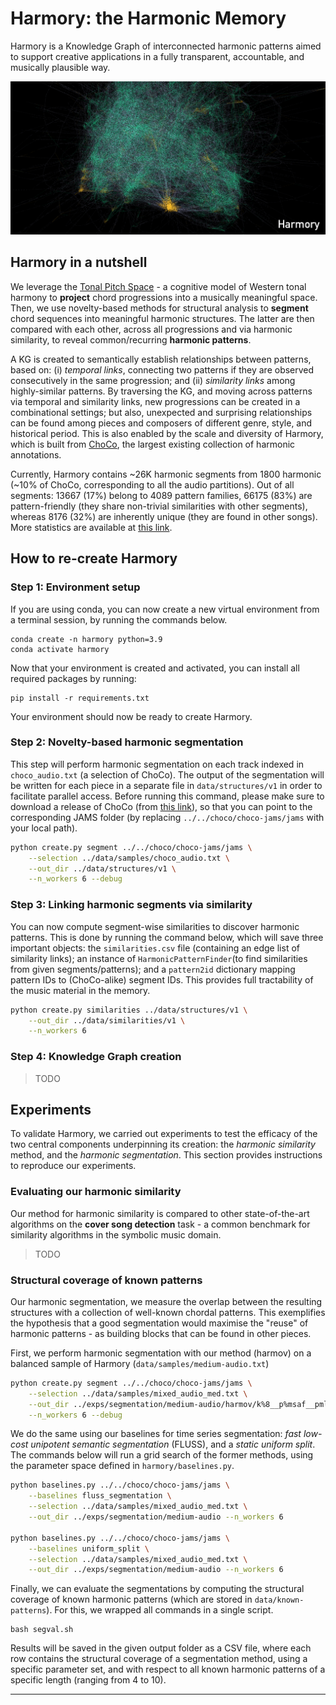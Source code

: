 # Harmory: the Harmonic Memory
Harmory is a Knowledge Graph of interconnected harmonic patterns aimed to support creative applications in a fully transparent, accountable, and musically plausible way.

<p align="center">
<img src="assets/harmory_wide.png" width="800">
</p>

## Harmory in a nutshell
We leverage the [Tonal Pitch Space](https://www.jstor.org/stable/40285402) - a cognitive model of Western tonal harmony to **project** chord progressions into a musically meaningful space. Then, we use novelty-based methods for structural analysis to **segment** chord sequences into meaningful harmonic structures. The latter are then compared with each other, across all progressions and via harmonic similarity, to reveal common/recurring **harmonic patterns**.

A KG is created to semantically establish relationships between patterns, based on: (i) *temporal links*, connecting two patterns if they are observed consecutively in the same progression; and (ii) *similarity links* among highly-similar patterns. By traversing the KG, and moving across patterns via temporal and similarity links, new progressions can be created in a combinational settings; but also, unexpected and surprising relationships can be found among pieces and composers of different genre, style, and historical period. This is also enabled by the scale and diversity of Harmory, which is built from [ChoCo](https://github.com/smashub/choco), the largest existing collection of harmonic annotations.

Currently, Harmory contains ~26K harmonic segments from 1800 harmonic (~10% of ChoCo, corresponding to all the audio partitions). Out of all segments: 13667 (17%) belong to 4089 pattern families, 66175 (83%) are pattern-friendly (they share non-trivial similarities with other segments), whereas 8176 (32%) are inherently unique (they are found in other songs). More statistics are available at [this link](https://github.com/smashub/harmory/blob/main/harmory/analysis.ipynb).

## How to re-create Harmory

### Step 1: Environment setup
If you are using conda, you can now create a new virtual environment from a terminal session, by running the commands below.
```
conda create -n harmory python=3.9
conda activate harmory
```
Now that your environment is created and activated, you can install all required packages by running:
```
pip install -r requirements.txt
```
Your environment should now be ready to create Harmory.

### Step 2: Novelty-based harmonic segmentation
This step will perform harmonic segmentation on each track indexed in `choco_audio.txt` (a selection of ChoCo). The output of the segmentation will be written for each piece in a separate file in `data/structures/v1` in order to facilitate parallel access. Before running this command, please make sure to download a release of ChoCo (from [this link](https://github.com/smashub/choco/releases)), so that you can point to the corresponding JAMS folder (by replacing `../../choco/choco-jams/jams` with your local path).
```bash
python create.py segment ../../choco/choco-jams/jams \
    --selection ../data/samples/choco_audio.txt \
    --out_dir ../data/structures/v1 \
    --n_workers 6 --debug
```

### Step 3: Linking harmonic segments via similarity
You can now compute segment-wise similarities to discover harmonic patterns. This is done by running the command below, which will save three important objects: the `similarities.csv` file (containing an edge list of similarity links); an instance of `HarmonicPatternFinder`(to find similarities from given segments/patterns); and a `pattern2id` dictionary mapping pattern IDs to (ChoCo-alike) segment IDs. This provides full tractability of the music material in the memory. 

```bash
python create.py similarities ../data/structures/v1 \
    --out_dir ../data/similarities/v1 \
    --n_workers 6
```

### Step 4: Knowledge Graph creation
>TODO

## Experiments
To validate Harmory, we carried out experiments to test the efficacy of the two central components underpinning its creation: the *harmonic similarity* method, and the *harmonic segmentation*. This section provides instructions to reproduce our experiments.

### Evaluating our harmonic similarity
Our method for harmonic similarity is compared to other state-of-the-art algorithms on the **cover song detection** task - a common benchmark for similarity algorithms in the symbolic music domain.

>TODO

### Structural coverage of known patterns
Our harmonic segmentation, we measure the overlap between the resulting structures with a collection of well-known chordal patterns. This exemplifies the hypothesis that a good segmentation would maximise the "reuse" of harmonic patterns - as building blocks that can be found in other pieces.

First, we perform harmonic segmentation with our method (harmov) on a balanced sample of Harmory (`data/samples/medium-audio.txt`)

```bash
python create.py segment ../../choco/choco-jams/jams \
    --selection ../data/samples/mixed_audio_med.txt \
    --out_dir ../exps/segmentation/medium-audio/harmov/k%8__p%msaf__pml%24__psig%2 \
    --n_workers 6 --debug
```

We do the same using our baselines for time series segmentation: *fast low-cost unipotent semantic segmentation* (FLUSS), and a *static uniform split*. The commands below will run a grid search of the former methods, using the parameter space defined in `harmory/baselines.py`.
```bash
python baselines.py ../../choco/choco-jams/jams \
    --baselines fluss_segmentation \
    --selection ../data/samples/mixed_audio_med.txt \
    --out_dir ../exps/segmentation/medium-audio --n_workers 6

python baselines.py ../../choco/choco-jams/jams \
    --baselines uniform_split \
    --selection ../data/samples/mixed_audio_med.txt \
    --out_dir ../exps/segmentation/medium-audio --n_workers 6
```
Finally, we can evaluate the segmentations by computing the structural coverage of known harmonic patterns (which are stored in `data/known-patterns`). For this, we wrapped all commands in a single script.
```
bash segval.sh
```
Results will be saved in the given output folder as a CSV file, where each row contains the structural coverage of a segmentation method, using a specific parameter set, and with respect to all known harmonic patterns of a specific length (ranging from 4 to 10).

---
<!--
## Authors and attribution
*Zenodo DOI coming soon*

* **Jacopo de Berardinis** - [King's College London](https://jonnybluesman.github.io)
* **Andrea Poltronieri** - [Università degli Studi di Bologna](https://andreapoltronieri.org)
* **Albert Meroño-Peñuela** - [King's College London](https://www.albertmeronyo.org)
* **Valentina Presutti** - [Università degli Studi di Bologna](https://www.unibo.it/sitoweb/valentina.presutti)

```
@inproceedings{deberardinis2023harmory,
  title={The Harmonic Memory: a Knowledge Graph of harmonic patterns as a trustworthy framework for computational creativity},
  author={de Berardinis, Jacopo and Meroño-Peñuela, Albert and Poltronieri, Andrea and Presutti, Valentina},
  booktitle={Manuscript under review},
  year={2023}
}
```

## Acknowledgments

We thank all the annotators for contributing to the project. This project is an output of [Polifonia](https://polifonia-project.eu), and has received funding from the European Union’s Horizon 2020 research and innovation programme under grant agreement No 101004746.

<a href="https://polifonia-project.eu"><img src="assets/polifonia_logo.png" style="width:200px;"></a>

## License

![](https://i.creativecommons.org/l/by-nc-sa/4.0/88x31.png)

This work is licensed under a [Creative Commons Attribution-NonCommercial-ShareAlike 4.0 International License](https://creativecommons.org/licenses/by-nc-sa/4.0/).
-- >